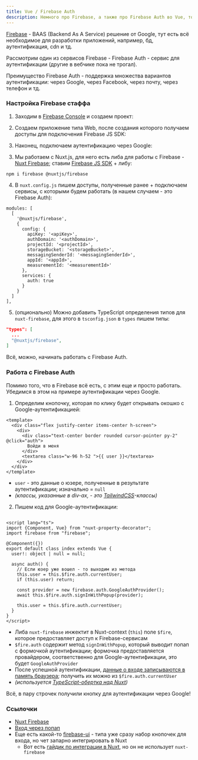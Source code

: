```yaml
---
title: Vue / Firebase Auth
description: Немного про Firebase, а также про Firebase Auth во Vue, точнее в Nuxt
---
```


[Firebase](https://firebase.google.com/) - BAAS (Backend As A Service) решение от Google, тут есть всё необходимое для разработки приложений, например, бд, аутентификация, cdn и тд.

Рассмотрим один из сервисов Firebase - Firebase Auth - сервис для аутентификации (другие в вебчике пока не трогал).

Преимущество Firebase Auth - поддержка множества вариантов аутентификации: через Google, через Facebook, через почту, через телефон и тд.

### Настройка Firebase стаффа 

1. Заходим в [Firebase Console](https://console.firebase.google.com/) и создаем проект:

<new-img-row>
  <img-slide src="/images/dev/vue/firebase/project-creation-1.png" alt="Firebase Console"></img-slide>
  <img-slide src="/images/dev/vue/firebase/project-creation-2.png" alt="Обзываем проект"></img-slide>
  <img-slide src="/images/dev/vue/firebase/project-creation-3.png" alt="Подключаем Google Analytics"></img-slide>
  <img-slide src="/images/dev/vue/firebase/project-creation-4.png" alt="Выбираем дефолтовый GA-акк"></img-slide>
</new-img-row>

2. Создаем приложение типа Web, после создания которого получаем доступы для подключения Firebase JS SDK:

<new-img-row>
  <img-slide src="/images/dev/vue/firebase/web-app-creation-1.png" alt="Обзываем приложение"></img-slide>
  <img-slide src="/images/dev/vue/firebase/web-app-creation-2.png" alt="Получаем доступы"></img-slide>
</new-img-row>

3. Наконец, подключаем аутентификацию через Google:

<new-img-row>
  <img-slide src="/images/dev/vue/firebase/auth-panel.png" alt="Панель провайдеров аутентификации"></img-slide>
</new-img-row>



3. Мы работаем с Nuxt.js, для него есть либа для работы с Firebase - [Nuxt Firebase](https://firebase.nuxtjs.org/); ставим [Firebase JS SDK](https://firebase.google.com/docs/reference/js) + либу:

```
npm i firebase @nuxtjs/firebase
```


4. В `nuxt.config.js` пишем доступы, полученные ранее + подключаем сервисы, с которыми будем работать (в нашем случаем - это Firebase Auth):

```
modules: [
  [
    '@nuxtjs/firebase',
    {
      config: {
        apiKey: '<apiKey>',
        authDomain: '<authDomain>',
        projectId: '<projectId>',
        storageBucket: '<storageBucket>',
        messagingSenderId: '<messagingSenderId>',
        appId: '<appId>',
        measurementId: '<measurementId>'
      },
      services: {
        auth: true
      }
    }
  ]
],
```

5. (опционально) Можно добавить TypeScript определения типов для `nuxt-firebase`, для этого в `tsconfig.json` в `types` пишем типы:

```json
"types": [
  ...
  "@nuxtjs/firebase",
]
```

Всё, можно, начинать работать с Firebase Auth.

### Работа с Firebase Auth

Помимо того, что в Firebase всё есть, с этим еще и просто работать. Убедимся в этом на примере аутентификации через Google.

1. Определим кнопочку, которая по клику будет открывать окошко с Google-аутентификацией:

```vue
<template>
  <div class="flex justify-center items-center h-screen">
    <div>
      <div class="text-center border rounded cursor-pointer py-2" @click="auth">
        Войди в меня
      </div>
      <textarea class="w-96 h-52 ">{{ user }}</textarea>
    </div>
  </div>
</template>
```

  - `user` - это данные о юзере, полученные в результате аутентификации; изначально = `null`
  - *(классы, указанные в div-ах, - это [TailwindCSS](https://tailwindcss.com/)-классы)*

2. Пишем код для Google-аутентификации:

```vue

<script lang="ts">
import {Component, Vue} from "nuxt-property-decorator";
import firebase from "firebase";

@Component({})
export default class index extends Vue {
  user!: object | null = null;

  async auth() {
    // Если юзер уже вошел - то выходим из метода
    this.user = this.$fire.auth.currentUser;
    if (this.user) return;
  
    const provider = new firebase.auth.GoogleAuthProvider();
    await this.$fire.auth.signInWithPopup(provider);
    
    this.user = this.$fire.auth.currentUser;
  }
}
</script>
```
  
  - Либа `nuxt-firebase` инжектит в Nuxt-context (`this`) поле `$fire`, которое предоставляет доступ к Firebase-сервисам
  - `$fire.auth` содержит метод `signInWithPopup`, который выводит попап с формочкой аутентификации; формочка предоставляется провайдером, соответственно для Google-аутентификации, это будет `GoogleAuthProvider` 
  - После успешной аутентификации, [данные о входе записываются в память браузера](https://firebase.google.com/docs/auth/web/auth-state-persistence); получить их можно из `$fire.auth.currentUser`
  - *(используется [TypeScript-обертка над Nuxt](https://github.com/nuxt-community/nuxt-property-decorator))* 
  
Всё, в пару строчек получили кнопку для аутентификации через Google!

### Ссылочки

- [Nuxt Firebase](https://firebase.nuxtjs.org/)
- [Вход через попап](https://dev.to/thomas_ph35/google-login-with-firebase-and-nuxt-31kk)
- Еще есть какой-то [firebase-ui](https://firebase.google.com/docs/auth/web/firebaseui) - типа уже сразу набор кнопочек для входа, но чет запарно интегрировать в Nuxt
  - Вот есть [гайдик по интеграции в Nuxt](https://www.reddit.com/r/Nuxt/comments/9ja4jt/firebaseui_in_nuxt/), но он не использует `nuxt-firebase`
  
